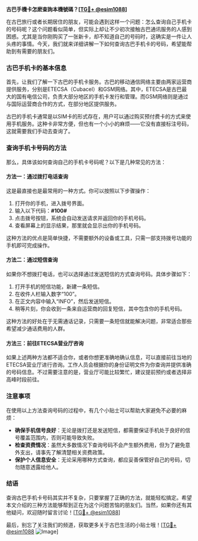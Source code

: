 **古巴手機卡怎麽查詢本機號碼？[[TG💪+ @esim1088](https://t.me/s/esim1088)]**

在古巴旅行或者长期居住的朋友，可能会遇到这样一个问题：怎么查询自己手机卡的号码呢？这个问题看似简单，但实际上却让不少初次接触古巴通讯服务的人感到困惑。尤其是当你刚购买了一张新卡，却不知道自己的号码时，这确实是一件让人头疼的事情。今天，我们就来详细讲解一下如何查询古巴手机卡的号码，希望能帮助到有需要的朋友们。

### 古巴手机卡的基本信息

首先，让我们了解一下古巴的手机卡服务。古巴的移动通信网络主要由两家运营商提供服务，分别是ETECSA（Cubacel）和GSM网络。其中，ETECSA是古巴最大的国有电信公司，负责大部分地区的手机卡发行和管理。而GSM网络则是通过与国际运营商合作的方式，在部分地区提供服务。

古巴的手机卡通常是以SIM卡的形式存在，用户可以通过购买预付费卡的方式来使用手机服务。这种卡非常方便，但也有一个小小的麻烦——它没有直接标注号码，这就需要我们手动去查询了。

### 查询手机卡号码的方法

那么，具体该如何查询自己的手机卡号码呢？以下是几种常见的方法：

#### 方法一：通过拨打电话查询
这是最直接也是最常用的一种方式。你可以按照以下步骤操作：
1. 打开你的手机，进入拨号界面。
2. 输入以下代码：**#100#**
3. 点击拨号按钮，系统会自动发送请求并返回你的手机号码。
4. 查看屏幕上的显示结果，那里就会显示出你的手机号码。

这种方法的优点是简单快捷，不需要额外的设备或工具，只需一部支持拨号功能的手机即可完成操作。

#### 方法二：通过短信查询
如果你不想拨打电话，也可以选择通过发送短信的方式查询号码。具体步骤如下：
1. 打开手机的短信功能，新建一条短信。
2. 在收件人栏输入数字“100”。
3. 在正文内容中输入“INFO”，然后发送短信。
4. 稍等片刻，你会收到一条来自运营商的回复短信，其中包含你的手机号码。

这种方法的好处在于无需通话记录，只需要一条短信就能解决问题，非常适合那些希望减少通话费用的人群。

#### 方法三：前往ETECSA营业厅咨询
如果上述两种方法都不适合你，或者你想更准确地确认信息，可以直接前往当地的ETECSA营业厅进行咨询。工作人员会根据你的身份证明文件为你查询并提供准确的号码信息。不过需要注意的是，营业厅可能比较繁忙，建议提前预约或者选择非高峰时段前往。

### 注意事项
在使用以上方法查询号码的过程中，有几个小贴士可以帮助大家避免不必要的麻烦：
- **确保手机信号良好**：无论是拨打还是发送短信，都需要保证手机处于良好的信号覆盖范围内，否则可能导致失败。
- **检查资费情况**：虽然大多数情况下查询号码不会产生额外费用，但为了避免意外支出，请事先了解清楚相关资费政策。
- **保护个人信息安全**：无论采用哪种方式查询，都应妥善保管好自己的号码，切勿随意透露给他人。

### 结语

查询古巴手机卡号码其实并不复杂，只要掌握了正确的方法，就能轻松搞定。希望本文介绍的三种方法能够帮到正在为这个问题苦恼的朋友们。当然，如果你还有其他疑问，欢迎随时留言讨论！[[TG💪+ @esim1088](https://t.me/s/esim1088)]

最后，别忘了关注我们的频道，获取更多关于古巴生活的小贴士哦！[[TG💪+ @esim1088](https://t.me/s/esim1088) ![Image](https://i.postimg.cc/4NQfJmqS/Snipaste-2025-05-13-00-14-12.png)]
